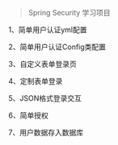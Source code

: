 > Spring Security 学习项目

1、简单用户认证yml配置

2、简单用户认证Config类配置

3、自定义表单登录页

4、定制表单登录

5、JSON格式登录交互

6、简单授权

7、用户数据存入数据库

